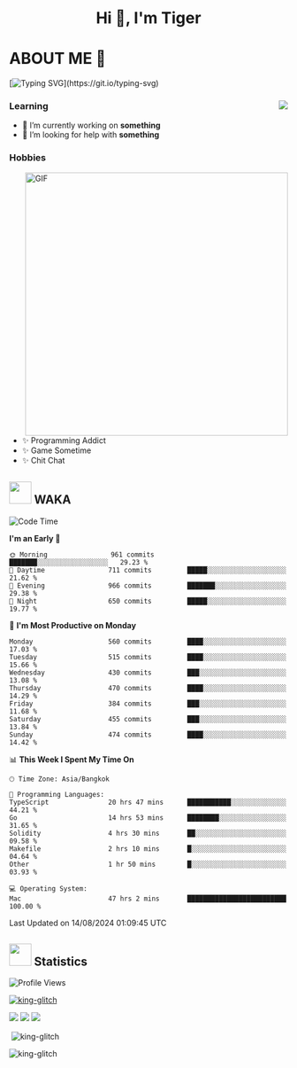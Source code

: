 <h1 align="center">Hi 👋, I'm Tiger</h1>




# ABOUT ME 💬

[![Typing SVG](https://readme-typing-svg.herokuapp.com?color=22F771&vCenter=true&lines=A+perssionate+developer+from+nowhere.)](https://git.io/typing-svg)

<div>
 <img align="right" src="https://spotify-github-profile.vercel.app/api/view?uid=12129734423&cover_image=false&theme=default&bar_color=22d016&bar_color_cover=true" />
 <h3>Learning</h3>
 
 <ul>
  <li>🔭 I’m currently working on <b>something</b></li>
  <li>🤝 I’m looking for help with <b>something</b></li>
 </ul>
 
</div>
<div>
 <h3>Hobbies</h3>
 <img align="right" height="475px"  alt="GIF" src="https://i.pinimg.com/originals/1f/b7/db/1fb7dbee557e5ed509f7517da8a84d58.gif" />
 <ul>
  <li>✨ Programming Addict</li>
  <li>✨ Game Sometime</li>
  <li>✨ Chit Chat</li>
 </ul>
 
</div>



## <img height="40" src="https://raw.githubusercontent.com/innng/innng/master/assets/kyubey.gif"/> WAKA

<!--START_SECTION:waka-->
![Code Time](http://img.shields.io/badge/Code%20Time-2%2C169%20hrs%2043%20mins-blue)

**I'm an Early 🐤** 

```text
🌞 Morning                961 commits         ███████░░░░░░░░░░░░░░░░░░   29.23 % 
🌆 Daytime                711 commits         █████░░░░░░░░░░░░░░░░░░░░   21.62 % 
🌃 Evening                966 commits         ███████░░░░░░░░░░░░░░░░░░   29.38 % 
🌙 Night                  650 commits         █████░░░░░░░░░░░░░░░░░░░░   19.77 % 
```
📅 **I'm Most Productive on Monday** 

```text
Monday                   560 commits         ████░░░░░░░░░░░░░░░░░░░░░   17.03 % 
Tuesday                  515 commits         ████░░░░░░░░░░░░░░░░░░░░░   15.66 % 
Wednesday                430 commits         ███░░░░░░░░░░░░░░░░░░░░░░   13.08 % 
Thursday                 470 commits         ████░░░░░░░░░░░░░░░░░░░░░   14.29 % 
Friday                   384 commits         ███░░░░░░░░░░░░░░░░░░░░░░   11.68 % 
Saturday                 455 commits         ███░░░░░░░░░░░░░░░░░░░░░░   13.84 % 
Sunday                   474 commits         ████░░░░░░░░░░░░░░░░░░░░░   14.42 % 
```


📊 **This Week I Spent My Time On** 

```text
🕑︎ Time Zone: Asia/Bangkok

💬 Programming Languages: 
TypeScript               20 hrs 47 mins      ███████████░░░░░░░░░░░░░░   44.21 % 
Go                       14 hrs 53 mins      ████████░░░░░░░░░░░░░░░░░   31.65 % 
Solidity                 4 hrs 30 mins       ██░░░░░░░░░░░░░░░░░░░░░░░   09.58 % 
Makefile                 2 hrs 10 mins       █░░░░░░░░░░░░░░░░░░░░░░░░   04.64 % 
Other                    1 hr 50 mins        █░░░░░░░░░░░░░░░░░░░░░░░░   03.93 % 

💻 Operating System: 
Mac                      47 hrs 2 mins       █████████████████████████   100.00 % 
```


 Last Updated on 14/08/2024 01:09:45 UTC
<!--END_SECTION:waka-->
## <img height="40" src="https://raw.githubusercontent.com/innng/innng/master/assets/kyubey.gif"/> Statistics
![Profile Views](https://komarev.com/ghpvc/?username=king-glitch)  

<p align="left"> 
 <a href="https://github.com/ryo-ma/github-profile-trophy">
  <img src="https://github-profile-trophy.vercel.app/?username=king-glitch&theme=dracula" alt="king-glitch" />
 </a> </p>

![](https://github-profile-summary-cards.vercel.app/api/cards/profile-details?username=king-glitch&theme=dracula)
![](https://github-profile-summary-cards.vercel.app/api/cards/stats?username=king-glitch&theme=dracula) 
![](https://github-profile-summary-cards.vercel.app/api/cards/productive-time?username=king-glitch&theme=dracula)


<p>&nbsp;<img align="center" src="https://github-readme-stats.vercel.app/api?username=king-glitch&theme=dracula" alt="king-glitch" /></p>

<p><img align="center" src="https://github-readme-streak-stats.herokuapp.com/?user=king-glitch&theme=dracula" alt="king-glitch" /></p>
